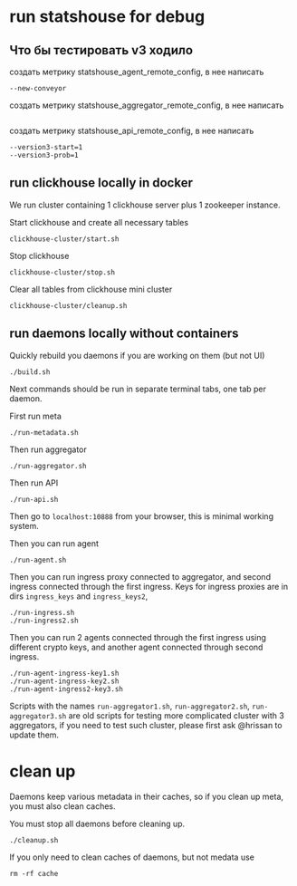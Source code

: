 # run statshouse for debug

## Что бы тестировать v3 ходило


создать метрику statshouse_agent_remote_config, в нее написать
```
--new-conveyor
```

создать метрику statshouse_aggregator_remote_config, в нее написать
```
```

создать метрику statshouse_api_remote_config, в нее написать
```
--version3-start=1
--version3-prob=1
```

## run clickhouse locally in docker

We run cluster containing 1 clickhouse server plus 1 zookeeper instance.

Start clickhouse and create all necessary tables
```
clickhouse-cluster/start.sh
```

Stop clickhouse
```
clickhouse-cluster/stop.sh
```

Clear all tables from clickhouse mini cluster
```
clickhouse-cluster/cleanup.sh
```

## run daemons locally without containers

Quickly rebuild you daemons if you are working on them (but not UI)
```
./build.sh
```

Next commands should be run in separate terminal tabs, one tab per daemon.

First run meta
```
./run-metadata.sh
```

Then run aggregator
```
./run-aggregator.sh
```

Then run API
```
./run-api.sh
```

Then go to `localhost:10888` from your browser, this is minimal working system.

Then you can run agent
```
./run-agent.sh
```

Then you can run ingress proxy connected to aggregator, and second ingress connected through the first ingress.
Keys for ingress proxies are in dirs `ingress_keys` and `ingress_keys2`,
```
./run-ingress.sh
./run-ingress2.sh
```

Then you can run 2 agents connected through the first ingress using different crypto keys,
and another agent connected through second ingress.
```
./run-agent-ingress-key1.sh
./run-agent-ingress-key2.sh
./run-agent-ingress2-key3.sh
```

Scripts with the names `run-aggregator1.sh`, `run-aggregator2.sh`, `run-aggregator3.sh` are old scripts for testing
more complicated cluster with 3 aggregators, if you need to test such cluster, please first ask @hrissan to update them.

# clean up

Daemons keep various metadata in their caches, so if you clean up meta, you must also clean caches.

You must stop all daemons before cleaning up. 
```
./cleanup.sh
```

If you only need to clean caches of daemons, but not medata use
```
rm -rf cache
```
